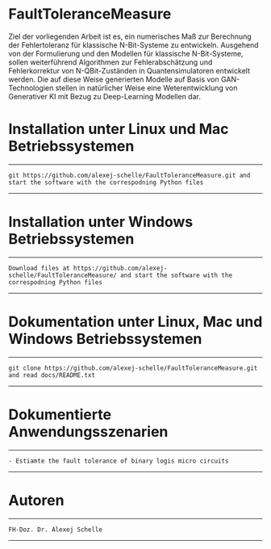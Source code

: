 # FaultToleranceMeasure
Ziel der vorliegenden Arbeit ist es, ein numerisches Maß zur Berechnung der Fehlertoleranz für klassische N-Bit-Systeme zu entwickeln. Ausgehend von der Formulierung und den Modellen für klassische N-Bit-Systeme, sollen weiterführend Algorithmen zur Fehlerabschätzung und Fehlerkorrektur von N-QBit-Zuständen in Quantensimulatoren entwickelt werden. Die auf diese Weise generierten Modelle auf Basis von GAN-Technologien stellen in natürlicher Weise eine Weterentwicklung von Generativer KI mit Bezug zu Deep-Learning Modellen dar.

# Installation unter Linux und Mac Betriebssystemen
**************************************************************************************************************************************
    git https://github.com/alexej-schelle/FaultToleranceMeasure.git and start the software with the correspodning Python files
**************************************************************************************************************************************

# Installation unter Windows Betriebssystemen
**************************************************************************************************************************************
    Download files at https://github.com/alexej-schelle/FaultToleranceMeasure/ and start the software with the correspodning Python files
**************************************************************************************************************************************

# Dokumentation unter Linux, Mac und Windows Betriebssystemen
**************************************************************************************************************************************
    git clone https://github.com/alexej-schelle/FaultToleranceMeasure.git and read docs/README.txt
**************************************************************************************************************************************

# Dokumentierte Anwendungsszenarien
**************************************************************************************************************************************

    - Estiamte the fault tolerance of binary logis micro circuits
    
**************************************************************************************************************************************

# Autoren

**************************************************************************************************************************************

    FH-Doz. Dr. Alexej Schelle

**************************************************************************************************************************************
